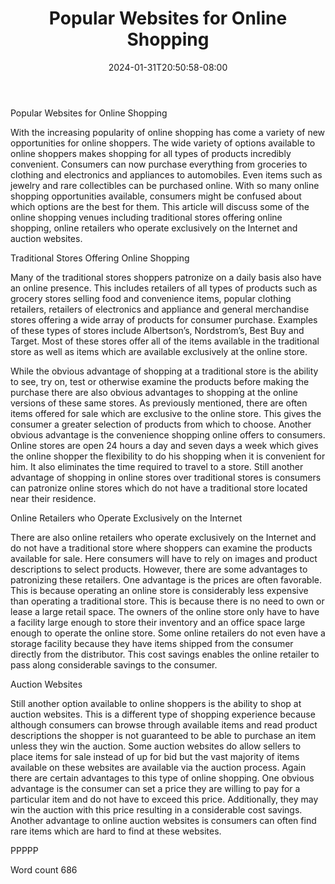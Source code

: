 ﻿---
title: "Popular Websites for Online Shopping"
date: 2024-01-31T20:50:58-08:00
description: "TXT Tips for Web Success"
featured_image: "/images/TXT.jpg"
tags: ["TXT"]
---

Popular Websites for Online Shopping

With the increasing popularity of online shopping has come a variety of new opportunities for online shoppers. The wide variety of options available to online shoppers makes shopping for all types of products incredibly convenient. Consumers can now purchase everything from groceries to clothing and electronics and appliances to automobiles. Even items such as jewelry and rare collectibles can be purchased online. With so many online shopping opportunities available, consumers might be confused about which options are the best for them. This article will discuss some of the online shopping venues including traditional stores offering online shopping, online retailers who operate exclusively on the Internet and auction websites. 

Traditional Stores Offering Online Shopping

Many of the traditional stores shoppers patronize on a daily basis also have an online presence. This includes retailers of all types of products such as grocery stores selling food and convenience items, popular clothing retailers, retailers of electronics and appliance and general merchandise stores offering a wide array of products for consumer purchase. Examples of these types of stores include Albertson’s, Nordstrom’s, Best Buy and Target. Most of these stores offer all of the items available in the traditional store as well as items which are available exclusively at the online store. 

While the obvious advantage of shopping at a traditional store is the ability to see, try on, test or otherwise examine the products before making the purchase there are also obvious advantages to shopping at the online versions of these same stores. As previously mentioned, there are often items offered for sale which are exclusive to the online store. This gives the consumer a greater selection of products from which to choose. Another obvious advantage is the convenience shopping online offers to consumers. Online stores are open 24 hours a day and seven days a week which gives the online shopper the flexibility to do his shopping when it is convenient for him. It also eliminates the time required to travel to a store. Still another advantage of shopping in online stores over traditional stores is consumers can patronize online stores which do not have a traditional store located near their residence. 

Online Retailers who Operate Exclusively on the Internet

There are also online retailers who operate exclusively on the Internet and do not have a traditional store where shoppers can examine the products available for sale. Here consumers will have to rely on images and product descriptions to select products. However, there are some advantages to patronizing these retailers. One advantage is the prices are often favorable. This is because operating an online store is considerably less expensive than operating a traditional store. This is because there is no need to own or lease a large retail space. The owners of the online store only have to have a facility large enough to store their inventory and an office space large enough to operate the online store. Some online retailers do not even have a storage facility because they have items shipped from the consumer directly from the distributor. This cost savings enables the online retailer to pass along considerable savings to the consumer. 

Auction Websites

Still another option available to online shoppers is the ability to shop at auction websites. This is a different type of shopping experience because although consumers can browse through available items and read product descriptions the shopper is not guaranteed to be able to purchase an item unless they win the auction. Some auction websites do allow sellers to place items for sale instead of up for bid but the vast majority of items available on these websites are available via the auction process. Again there are certain advantages to this type of online shopping. One obvious advantage is the consumer can set a price they are willing to pay for a particular item and do not have to exceed this price. Additionally, they may win the auction with this price resulting in a considerable cost savings. Another advantage to online auction websites is consumers can often find rare items which are hard to find at these websites. 

PPPPP

Word count 686

